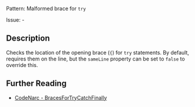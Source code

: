 Pattern: Malformed brace for `try`

Issue: -

## Description

Checks the location of the opening brace (`{`) for `try` statements. By default, requires them on the line, but the `sameLine` property can be set to `false` to override this.

## Further Reading

* [CodeNarc - BracesForTryCatchFinally](https://codenarc.github.io/CodeNarc/codenarc-rules-formatting.html#bracesfortrycatchfinally-rule)